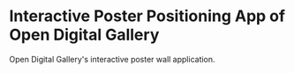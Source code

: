 # Interactive Poster Positioning App of Open Digital Gallery
Open Digital Gallery's interactive poster wall application.
